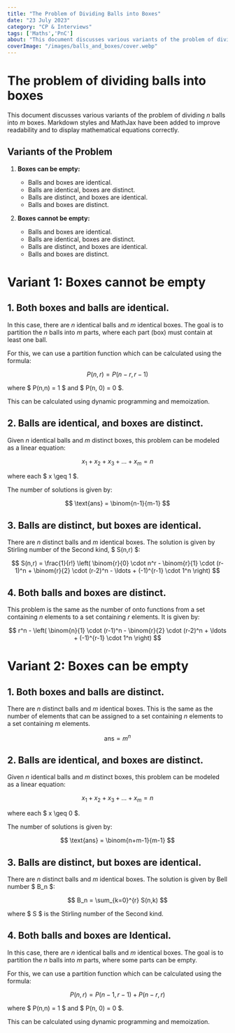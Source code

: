 ```yaml
---
title: "The Problem of Dividing Balls into Boxes"
date: "23 July 2023"
category: "CP & Interviews"
tags: ['Maths','PnC']
about: "This document discusses various variants of the problem of dividing n balls into *m* boxes. Markdown styles and MathJax have been added to improve readability and to display mathematical equations correctly."
coverImage: "/images/balls_and_boxes/cover.webp"
---
```


# The problem of dividing balls into boxes

This document discusses various variants of the problem of dividing *n* balls into *m* boxes. Markdown styles and MathJax have been added to improve readability and to display mathematical equations correctly.

## Variants of the Problem

1. **Boxes can be empty:**
    - Balls and boxes are identical.
    - Balls are identical, boxes are distinct.
    - Balls are distinct, and boxes are identical.
    - Balls and boxes are distinct.

2. **Boxes cannot be empty:**
    - Balls and boxes are identical.
    - Balls are identical, boxes are distinct.
    - Balls are distinct, and boxes are identical.
    - Balls and boxes are distinct.

# Variant 1: Boxes cannot be empty

## 1. Both boxes and balls are identical.

In this case, there are *n* identical balls and *m* identical boxes. The goal is to partition the *n* balls into *m* parts, where each part (box) must contain at least one ball.

For this, we can use a partition function which can be calculated using the formula:

$$ P(n,r) = P(n-r,r-1) $$

where $ P(n,n) = 1 $ and $ P(n, 0) = 0 $.

This can be calculated using dynamic programming and memoization.

## 2. Balls are identical, and boxes are distinct.

Given *n* identical balls and *m* distinct boxes, this problem can be modeled as a linear equation:

$$ x_1 + x_2 + x_3 + \ldots + x_m = n $$

where each $ x \geq 1 $.

The number of solutions is given by:

$$ \text{ans} = \binom{n-1}{m-1} $$

## 3. Balls are distinct, but boxes are identical.

There are *n* distinct balls and *m* identical boxes. The solution is given by Stirling number of the Second kind, $ S(n,r) $:

$$ S(n,r) = \frac{1}{r!} \left( \binom{r}{0} \cdot n^r - \binom{r}{1} \cdot (r-1)^n + \binom{r}{2} \cdot (r-2)^n - \ldots + (-1)^{r-1} \cdot 1^n \right) $$

## 4. Both balls and boxes are distinct.

This problem is the same as the number of onto functions from a set containing *n* elements to a set containing *r* elements. It is given by:

$$ r^n - \left( \binom{n}{1} \cdot (r-1)^n - \binom{r}{2} \cdot (r-2)^n + \ldots + (-1)^{r-1} \cdot 1^n \right) $$

# Variant 2: Boxes can be empty

## 1. Both boxes and balls are distinct.

There are *n* distinct balls and *m* identical boxes. This is the same as the number of elements that can be assigned to a set containing *n* elements to a set containing *m* elements.

$$ \text{ans} = m^n $$

## 2. Balls are identical, and boxes are distinct.

Given *n* identical balls and *m* distinct boxes, this problem can be modeled as a linear equation:

$$ x_1 + x_2 + x_3 + \ldots + x_m = n $$

where each $ x \geq 0 $.

The number of solutions is given by:

$$ \text{ans} = \binom{n+m-1}{m-1} $$

## 3. Balls are distinct, but boxes are identical.

There are *n* distinct balls and *m* identical boxes. The solution is given by Bell number $ B_n $:

$$ B_n = \sum_{k=0}^{r} S(n,k) $$

where $ S $ is the Stirling number of the Second kind.

## 4. Both balls and boxes are Identical.

In this case, there are *n* identical balls and *m* identical boxes. The goal is to partition the *n* balls into *m* parts, where some parts can be empty.

For this, we can use a partition function which can be calculated using the formula:

$$ P(n,r) = P(n-1,r-1) + P(n-r,r) $$

where $ P(n,n) = 1 $ and $ P(n, 0) = 0 $.

This can be calculated using dynamic programming and memoization.
